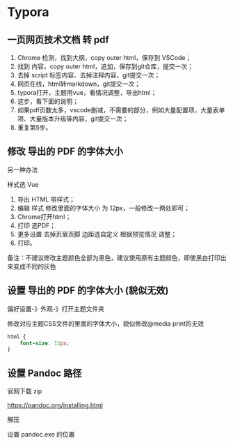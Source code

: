 # Typora

## 一页网页技术文档 转 pdf

1. Chrome 检测，找到大纲，copy outer html，保存到 VSCode；
2. 找到 内容，copy outer html，追加，保存到git仓库，提交一次；
3. 去掉 script 标签内容、去掉注释内容<!-- -->，git提交一次；
4. 网页在线，html转markdown，git提交一次；
5. typora打开，主题用vue，看情况调整，导出html；
6. 这步，看下面的说明；
7. 如果pdf页数太多，vscode删减，不需要的部分，例如大量配置项，大量表单项、大量版本升级等内容，git提交一次；
8. 重复第5步。

## 修改 导出的 PDF 的字体大小

另一种办法 

样式选 Vue

1. 导出 HTML 带样式；
2. 编辑 样式 修改里面的字体大小 为 12px，一般修改一两处即可；
3. Chrome打开html；
4. 打印 选PDF；
5. 更多设置 去掉页眉页脚 边距选自定义 根据预览情况 调整；
6. 打印。

备注：不建议修改主题颜色全部为黑色，建议使用原有主题颜色，即使黑白打印出来变成不同的灰色

## 设置 导出的 PDF 的字体大小 (貌似无效)

偏好设置-》外观-》打开主题文件夹

修改对应主题CSS文件的里面的字体大小，貌似修改@media print的无效

```css
html {
    font-size: 12px;
}
```

## 设置 Pandoc 路径

官网下载 zip

https://pandoc.org/installing.html 

解压

设置 pandoc.exe 的位置
